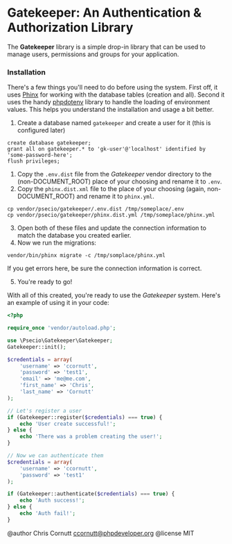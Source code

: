 Gatekeeper: An Authentication & Authorization Library
==========

The **Gatekeeper** library is a simple drop-in library that can be used to manage users, permissions and groups for
your application.

### Installation

There's a few things you'll need to do before using the system. First off, it uses [Phinx](https://phinx.org) for working
with the database tables (creation and all). Second it uses the handy [phpdotenv](https://github.com/vlucas/phpdotenv) library
to handle the loading of environment values. This helps you understand the installation and usage a bit better.

1. Create a database named `gatekeeper` and create a user for it (this is configured later)

```
create database gatekeeper;
grant all on gatekeeper.* to 'gk-user'@'localhost' identified by 'some-password-here';
flush privileges;
```

1. Copy the `.env.dist` file from the *Gatekeeper* vendor directory to the (non-DOCUMENT_ROOT) place of your choosing and rename it to `.env`.
2. Copy the `phinx.dist.xml` file to the place of your choosing (again, non-DOCUMENT_ROOT) and rename it to `phinx.yml`.

```
cp vendor/psecio/gatekeeper/.env.dist /tmp/someplace/.env
cp vendor/psecio/gatekeeper/phinx.dist.yml /tmp/someplace/phinx.yml
```

3. Open both of these files and update the connection information to match the database you created earlier.
4. Now we run the migrations:

```
vendor/bin/phinx migrate -c /tmp/somplace/phinx.yml
```

If you get errors here, be sure the connection information is correct.

5. You're ready to go!

With all of this created, you're ready to use the *Gatekeeper* system. Here's an example of using it in your code:

```php
<?php

require_once 'vendor/autoload.php';

use \Psecio\Gatekeeper\Gatekeeper;
Gatekeeper::init();

$credentials = array(
    'username' => 'ccornutt',
    'password' => 'test1',
    'email' => 'me@me.com',
    'first_name' => 'Chris',
    'last_name' => 'Cornutt'
);

// Let's register a user
if (Gatekeeper::register($credentials) === true) {
    echo 'User create successful!';
} else {
    echo 'There was a problem creating the user!';
}

// Now we can authenticate them
$credentials = array(
    'username' => 'ccornutt',
    'password' => 'test1'
);

if (Gatekeeper::authenticate($credentials) === true) {
    echo 'Auth success!';
} else {
    echo 'Auth fail!';
}
```

@author Chris Cornutt <ccornutt@phpdeveloper.org>
@license MIT
